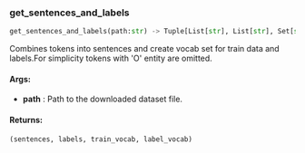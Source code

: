 

### get_sentences_and_labels
```python
get_sentences_and_labels(path:str) -> Tuple[List[str], List[str], Set[str], Set[str]]
```
Combines tokens into sentences and create vocab set for train data and labels.For simplicity tokens with 'O' entity are omitted.

#### Args:

* **path** :  Path to the downloaded dataset file.

#### Returns:
    (sentences, labels, train_vocab, label_vocab)